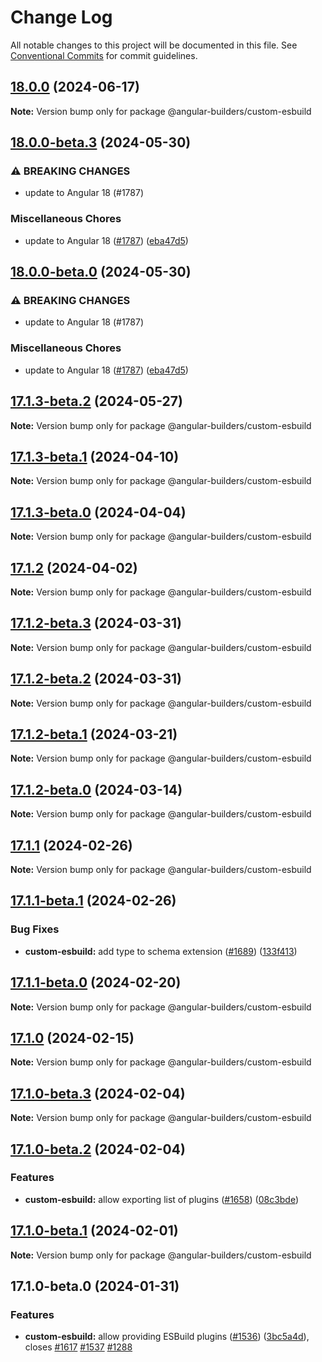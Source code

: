 # Change Log

All notable changes to this project will be documented in this file.
See [Conventional Commits](https://conventionalcommits.org) for commit guidelines.

## [18.0.0](https://github.com/just-jeb/angular-builders/compare/@angular-builders/custom-esbuild@18.0.0-beta.3...@angular-builders/custom-esbuild@18.0.0) (2024-06-17)

**Note:** Version bump only for package @angular-builders/custom-esbuild

## [18.0.0-beta.3](https://github.com/just-jeb/angular-builders/compare/@angular-builders/custom-esbuild@17.1.3-beta.2...@angular-builders/custom-esbuild@18.0.0-beta.3) (2024-05-30)

### ⚠ BREAKING CHANGES

- update to Angular 18 (#1787)

### Miscellaneous Chores

- update to Angular 18 ([#1787](https://github.com/just-jeb/angular-builders/issues/1787)) ([eba47d5](https://github.com/just-jeb/angular-builders/commit/eba47d5749cdee361646895cc3d53e96868aa9d1))

## [18.0.0-beta.0](https://github.com/just-jeb/angular-builders/compare/@angular-builders/custom-esbuild@17.1.3-beta.2...@angular-builders/custom-esbuild@18.0.0-beta.0) (2024-05-30)

### ⚠ BREAKING CHANGES

- update to Angular 18 (#1787)

### Miscellaneous Chores

- update to Angular 18 ([#1787](https://github.com/just-jeb/angular-builders/issues/1787)) ([eba47d5](https://github.com/just-jeb/angular-builders/commit/eba47d5749cdee361646895cc3d53e96868aa9d1))

## [17.1.3-beta.2](https://github.com/just-jeb/angular-builders/compare/@angular-builders/custom-esbuild@17.1.3-beta.1...@angular-builders/custom-esbuild@17.1.3-beta.2) (2024-05-27)

**Note:** Version bump only for package @angular-builders/custom-esbuild

## [17.1.3-beta.1](https://github.com/just-jeb/angular-builders/compare/@angular-builders/custom-esbuild@17.1.3-beta.0...@angular-builders/custom-esbuild@17.1.3-beta.1) (2024-04-10)

**Note:** Version bump only for package @angular-builders/custom-esbuild

## [17.1.3-beta.0](https://github.com/just-jeb/angular-builders/compare/@angular-builders/custom-esbuild@17.1.2...@angular-builders/custom-esbuild@17.1.3-beta.0) (2024-04-04)

**Note:** Version bump only for package @angular-builders/custom-esbuild

## [17.1.2](https://github.com/just-jeb/angular-builders/compare/@angular-builders/custom-esbuild@17.1.2-beta.3...@angular-builders/custom-esbuild@17.1.2) (2024-04-02)

**Note:** Version bump only for package @angular-builders/custom-esbuild

## [17.1.2-beta.3](https://github.com/just-jeb/angular-builders/compare/@angular-builders/custom-esbuild@17.1.2-beta.2...@angular-builders/custom-esbuild@17.1.2-beta.3) (2024-03-31)

**Note:** Version bump only for package @angular-builders/custom-esbuild

## [17.1.2-beta.2](https://github.com/just-jeb/angular-builders/compare/@angular-builders/custom-esbuild@17.1.2-beta.1...@angular-builders/custom-esbuild@17.1.2-beta.2) (2024-03-31)

**Note:** Version bump only for package @angular-builders/custom-esbuild

## [17.1.2-beta.1](https://github.com/just-jeb/angular-builders/compare/@angular-builders/custom-esbuild@17.1.2-beta.0...@angular-builders/custom-esbuild@17.1.2-beta.1) (2024-03-21)

**Note:** Version bump only for package @angular-builders/custom-esbuild

## [17.1.2-beta.0](https://github.com/just-jeb/angular-builders/compare/@angular-builders/custom-esbuild@17.1.1...@angular-builders/custom-esbuild@17.1.2-beta.0) (2024-03-14)

**Note:** Version bump only for package @angular-builders/custom-esbuild

## [17.1.1](https://github.com/just-jeb/angular-builders/compare/@angular-builders/custom-esbuild@17.1.1-beta.1...@angular-builders/custom-esbuild@17.1.1) (2024-02-26)

**Note:** Version bump only for package @angular-builders/custom-esbuild

## [17.1.1-beta.1](https://github.com/just-jeb/angular-builders/compare/@angular-builders/custom-esbuild@17.1.1-beta.0...@angular-builders/custom-esbuild@17.1.1-beta.1) (2024-02-26)

### Bug Fixes

- **custom-esbuild:** add type to schema extension ([#1689](https://github.com/just-jeb/angular-builders/issues/1689)) ([133f413](https://github.com/just-jeb/angular-builders/commit/133f41340936fd6055b289e9b5851d1b8d745708))

## [17.1.1-beta.0](https://github.com/just-jeb/angular-builders/compare/@angular-builders/custom-esbuild@17.1.0...@angular-builders/custom-esbuild@17.1.1-beta.0) (2024-02-20)

**Note:** Version bump only for package @angular-builders/custom-esbuild

## [17.1.0](https://github.com/just-jeb/angular-builders/compare/@angular-builders/custom-esbuild@17.1.0-beta.3...@angular-builders/custom-esbuild@17.1.0) (2024-02-15)

**Note:** Version bump only for package @angular-builders/custom-esbuild

## [17.1.0-beta.3](https://github.com/just-jeb/angular-builders/compare/@angular-builders/custom-esbuild@17.1.0-beta.2...@angular-builders/custom-esbuild@17.1.0-beta.3) (2024-02-04)

**Note:** Version bump only for package @angular-builders/custom-esbuild

## [17.1.0-beta.2](https://github.com/just-jeb/angular-builders/compare/@angular-builders/custom-esbuild@17.1.0-beta.1...@angular-builders/custom-esbuild@17.1.0-beta.2) (2024-02-04)

### Features

- **custom-esbuild:** allow exporting list of plugins ([#1658](https://github.com/just-jeb/angular-builders/issues/1658)) ([08c3bde](https://github.com/just-jeb/angular-builders/commit/08c3bde178ae2a9353fb044b0c34292e11323deb))

## [17.1.0-beta.1](https://github.com/just-jeb/angular-builders/compare/@angular-builders/custom-esbuild@17.1.0-beta.0...@angular-builders/custom-esbuild@17.1.0-beta.1) (2024-02-01)

**Note:** Version bump only for package @angular-builders/custom-esbuild

## 17.1.0-beta.0 (2024-01-31)

### Features

- **custom-esbuild:** allow providing ESBuild plugins ([#1536](https://github.com/just-jeb/angular-builders/issues/1536)) ([3bc5a4d](https://github.com/just-jeb/angular-builders/commit/3bc5a4d564ecbf67abab745389d3658cb69ff7b9)), closes [#1617](https://github.com/just-jeb/angular-builders/issues/1617) [#1537](https://github.com/just-jeb/angular-builders/issues/1537) [#1288](https://github.com/just-jeb/angular-builders/issues/1288)
